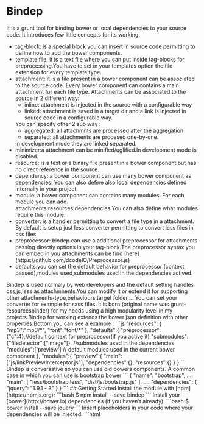 # Bindep
It is a grunt tool for binding bower or local dependencies to your source code.
It introduces few little concepts for its working:
   <ul>
 <li> tag-block: is a special block you can insert in source code permitting to define how to add the bower components.</li> 
 <li> template file: it is a text file where you can put inside tag-blocks for preprocessing.You have to set in your templates option the file extension for every template type.</li>
 <li> attachment: it is a file present in a bower component can be associated to the source code. Every bower component can contains a main attachment for each file type. Attachments can be associated to the source in 2 different way:
    <ul>
  <li> inline: attachment is injected in the source with a configurable way</li>
  <li> linked: attachment is saved in a target dir and a link is injected in source code in a configurable way.</li>
     </ul>
 You can specify other 2 sub way :
   <ul>
  <li> aggregated: all attachmnts are processed after the aggregation</li>
  <li>separated:  all attachments are procesed one-by-one.</li>
   </ul>
   In development mode they are linked separated.</li>
 <li> minimizer:a attachment can be minified/uglified.In development mode is disabled.</li>
 <li> resource: is a text or a binary file present in a bower component but has no direct reference in the source.</li>
 <li> dependency: a bower component can use many bower component as dependencies. You can also define also local dependencies defined internally in your project. </li>
 <li> module: a bower component can contains many modules. For each module you can add.</li> attachments,resources,dependencies.You can also define what modules require this module. </li>
<li> converter: is a handler permitting to convert a file type in a attachment. By default is setup just less converter permitting to convert less files in css files.</li>
 <li> preprocessor: bindep can use a additional preprocessor for attachments passing directly options in your tag-block.The preprocessor syntax you can embed in you attachments can be find [here](https://github.com/dcodeIO/Preprocessor.js) </li>
 <li> defaults:you can set the default behavior for preprocessor (context passed),modules used,submodules used in the dependencies actived. </li>
    </ul>
Bindep is used normaly by web developers and the default setting handles css,js,less as attachmnents.You can modify it or extend it for supporting other attachments-type,behaviours,target folder,... You can set your converter for example for sass files.   
it is born (original name was grunt-resourcesbinder) for my needs using a high modularity level in my projects.Bindep for working extends the bower json definition with other properties.Bottom you can see a example :
```js
  "resources": {
  "mp3":"mp3/*",
  "font":"font/*"
  },
  "defaults":{
"preprocessor":{"c":4},//default context for preprocessor(if you active it)
"submodules":{"filedetector":["image"]},	//submodules used in the dependencies
"modules":['preview'] // default modules used in the current bower component
},
  "modules":{
   "preview":{
   "main":["js/linkPreviewInterceptor.js"],
   "dependencies":{},
   "resources":{}
   }
   }
```
Bindep is conversative so you can use old bowers components. A common case in which you can use is bootstrap bower
```
{
  "name": "bootstrap",
  ....
  "main": [
    "less/bootstrap.less",
    "dist/js/bootstrap.js"
  ],
 ....
  "dependencies": {
    "jquery": "1.9.1 - 3"
  }
}
```
## Getting Started
Install the module with [npm](https://npmjs.org): 
```bash
$ npm install --save bindep
```
Install your [bower](http://bower.io) dependencies (if you haven't already):
```bash
$ bower install --save jquery
```
Insert placeholders in your code where your dependencies will be injected:
```html
<html>
<head>
  <!-- @bind:css linked separated uglified 
       jquery
  --> 
</head>
<body>
  <!-- @bind:js linked separated uglified 
       jquery
       moment
       
  -->
</body>
</html>
```

The complete syntax is 
```code
@bind:[<filetype>] <linked|inline>  <aggregated|separated>  [minified|uglified]
```
The options mean:
linked: it replace the link if the corrispondent dependency using the link replacement,
inline: it replace directly the all sources mentioned using source replament,
aggregated: it aggregate all dependencies,
separated : it handles each dependency separately.
In the following lines of this block you must insert all the top dependencies (one for every line) with this syntax:
```code

<package_name><modules><search> <nodeps> <nounique> <preprocess ( [<name>:<value>]* )>
```
where modules is optional and has this syntax :
```code
<( <module1> , <module2> , ...)>
```
where search is optional and has this syntax :
```code
<[<op> "<[filter]>" ]>
```
where op comparator is :

```code
	== : equals
	!= : not equals
	=^ : starts with
	!^ : not starts with
	=$ : ends with
	!$ : not ends with
	=? : contains 
	!? : not contains
	=~ : match the filter
	!~ : not match the filter

```
where 
- nodeps is optional and force to not inject the dependencies 
- nounique is optional and permits to repeat the same package in the template.
- preprocess is optional and permits to preprocess the source files passing options

The optional parameters search and nodeps might be used just if necessary , for example where a external bower  package contains different versions in the same package  or optional dependencies. 

The sub dependencies of the package are automatically injected if 'nodeps' parameter is set.
The filter is optional and permits to filter the resources of that package.
Set the the right options for your project :
```js
development : it adds dev-dependencies , forces the setting of  every block as 'linked  separated'
localDependencies: you can add dependencies not deployed in bower system , but just locally in your project,
templates:{target:<path where to place the final html or frontend templates(like tpl,velocity,freemarker,...)>,sources:<array of html or frontend templates files>},

attachments:{
<file extension>: {replacement:{link:<text to replace with {{file}} injection> ,inline:<text to replace with {{source}} injection>},target:<final directory where to place the resources>},
.......
}.
```
The default setting is :
```js
{
separator: grunt.util.linefeed,
development: false, 
localDependencies:{},
packageHandler:undefined,// handler for fix eventually errors in external bower packages.
minifyHandlers:// internal handlers can be overriden
js:minifyJS,
css:minifyCSS
},
development:false,// if true the block will be forced to bindind in mapped way , disabling also the minification.
exclude:[],  
templates:[{target:'target/'+project+'/WEB-INF/ftl/',sources:['src/main/ftl/**/*.ftl']},{target:'target/'+project+'/WEB-INF/js/',sources:['src/main/js/templates/**/*.js'],linksOnDebug:false}],
attachments:{
js: {replacement:{link:'<script src="/js/{{file}}"></script>',inline:'<script>{{source}}</script>'},target:'js/'},
css:{replacement:{link:'<link rel="stylesheet" href="/css/{{file}}" />',inline:'<style><{{source}}</style>'},target:'css/'}
},
resources:{

}


}
```
Let `bind` work its magic:




```html
<html>
<head>
 <link href="/css/jquery.css">

</head>
<body>
  <script src="/js/jquery.js"></script>
  <script src="/js/moment.js"></script>
</body>
</html>
```


## Build Chain Integration



### [Grunt](http://gruntjs.com)

See [`bindep`](https://github.com/publicocean0/bindep).




## Bower Overrides
To override a property, or lack of, in one of your dependency's `bower.json` file, you may specify an `overrides` object in your own `bower.json`.

## Maven
You can integrate this plugin with maven using [frontend-maven-plugin](https://github.com/eirslett/frontend-maven-plugin). A example of configuration is :
```xml
		<plugin>
						<groupId>com.github.eirslett</groupId>
						<artifactId>frontend-maven-plugin</artifactId>
						<version>0.0.23</version>
						<executions>
							<execution>
								<id>npm install</id>
								<goals>
									<goal>npm</goal>
								</goals>
								<configuration>
									<arguments>install</arguments>
								</configuration>
							</execution>
							<execution>
								<id>bower install</id>
								<goals>
									<goal>bower</goal>
								</goals>
								<configuration>
									<arguments>install</arguments>
								</configuration>
							</execution>
							<execution>
								<id>grunt build</id>
								<goals>
									<goal>grunt</goal>
								</goals>
								<configuration>
									<arguments>--no-color</arguments>
									<arguments>--project=${project.artifactId}</arguments>
									<arguments>--dev</arguments>
								</configuration>
							</execution>
						</executions>
					</plugin>
```
using this Gruntfile.js example:
```js
module.exports = function(grunt) {
var project=(grunt.option( "project" )==undefined)?'':grunt.option( "project" );

grunt.initConfig({
// Before generating any new files, remove any previously-created files.

bindep: {
default_options: {
localDependencies:[{
	name:"fileutils",
	main:"src/main/js/fileUtils.js"
    },
    {
    name:"layout",
    main:"src/main/css/layout.css"
    }
       
],
packageHandler:function(n,mains,deps){// fix qtip2 error
if (n=='qtip2') {

	mains.push('jquery.qtip.css');
}else if (n=='typeahead.js') {

	mains.push('bloodhound.js');
}

},// {target:'target/'+project+'/WEB-INF/ftl/',sources:['src/main/ftl/**/*.ftl']},
templates:[{target:'target/'+project+'/WEB-INF/ftl/',sources:['src/main/ftl/**/*.ftl']},{target:'target/'+project+'/WEB-INF/js/',sources:['src/main/js/templates/**/*.js'],linksOnDebug:false}],
development:grunt.option( "dev" )!==undefined,
shortLinks:true,

attachments:{
js: {replacement:{link:'<script src="<@utils.url\'/js/{{file}}\'/>"></script>',inline:'<script>{{source}}</script>'},target:'target/'+project+'/WEB-INF/js/'},
css:{replacement:{link:'<link rel="stylesheet" href="<@utils.url\'/css/{{file}}\'/>"  media="screen" />',inline:'<style>{{source}}</style>'},target:'target/'+project+'/WEB-INF/css/'}
},
resources:{
mp3:{target:'target/'+project+'/WEB-INF/mp3/'},
img:{target:'target/'+project+'/WEB-INF/img/'},
font:{target:'target/'+project+'/WEB-INF/fonts/'}
}

}
}
});

	grunt.loadNpmTasks('bindep');
	// Default task(s).
	grunt.registerTask('default', ['bindep' ]);

};

```

## Contributing
This package is used personally, but it might be extended with new features.


## License
Copyright (c) 2015 Lorenzetto Cristian. Licensed under the MIT license.

## To do
Not all features implemented are tested so much. I will test them in the time using them in the real projects.Anyway i used the basic features in many projects for long time.Custom preprocessing is a feature not yet tested in projects or bower dependencies (>= 2 level) with submodules. 



